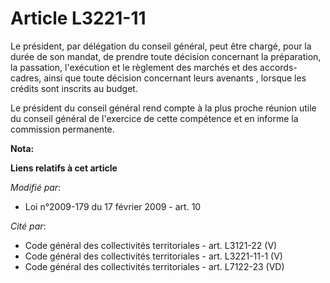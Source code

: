 # Article L3221-11

Le président, par délégation du conseil général, peut être chargé, pour la durée de son mandat, de prendre toute décision
concernant la préparation, la passation, l'exécution et le règlement des marchés et des accords-cadres, ainsi que toute
décision concernant leurs avenants                , lorsque les crédits sont inscrits au budget. 

Le président du conseil général rend compte à la plus proche réunion utile du conseil général de l'exercice de cette
compétence et en informe la commission permanente.

**Nota:**



**Liens relatifs à cet article**

_Modifié par_:

  - Loi n°2009-179 du 17 février 2009 - art. 10

_Cité par_:

  - Code général des collectivités territoriales - art. L3121-22 (V)
  - Code général des collectivités territoriales - art. L3221-11-1 (V)
  - Code général des collectivités territoriales - art. L7122-23 (VD)

